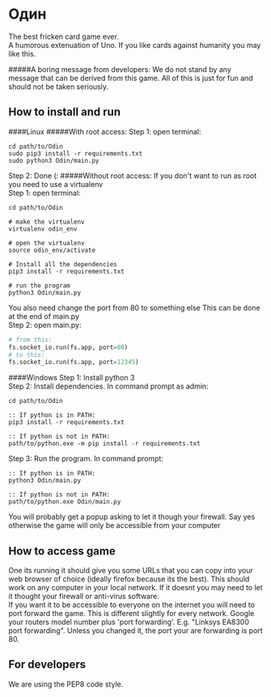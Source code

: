 # Oдин
The best fricken card game ever. <br />
A humorous extenuation of Uno.
If you like cards against humanity you may like this. <br />

#####A boring message from developers:
We do not stand by any message that can be derived from this game.
All of this is just for fun and should not be taken seriously.

## How to install and run
####Linux
#####With root access:
Step 1: open terminal:
```
cd path/to/Odin
sudo pip3 install -r requirements.txt
sudo python3 Odin/main.py
```
Step 2: Done (:
#####Without root access:
If you don't want to run as root you need to use a virtualenv <br />
Step 1: open terminal:
```
cd path/to/Odin

# make the virtualenv
virtualenv odin_env

# open the virtualenv
source odin_env/activate

# Install all the dependencies 
pip3 install -r requirements.txt

# run the program
python3 Odin/main.py
```
You also need change the port from 80 to something else
This can be done at the end of main.py <br />
Step 2: open main.py:
```python
# from this:
fs.socket_io.run(fs.app, port=80)
# to this:
fs.socket_io.run(fs.app, port=12345)
```

####Windows
Step 1: Install python 3 <br />
Step 2: Install dependencies. In command prompt as admin:
```
cd path/to/Odin

:: If python is in PATH:
pip3 install -r requirements.txt

:: If python is not in PATH:
path/to/python.exe -m pip install -r requirements.txt
```
Step 3: Run the program. In command prompt:
```
:: If python is in PATH:
python3 Odin/main.py

:: If python is not in PATH:
path/to/python.exe Odin/main.py
```
You will probably get a popup asking to let it though your firewall.
Say yes otherwise the game will only be accessible from your computer

## How to access game
One its running it should give you some URLs that you can copy into your web browser of choice (ideally firefox because its the best).
This should work on any computer in your local network.
If it doesnt you may need to let it thought your firewall or anti-virus software.<br />
If you want it to be accessible to everyone on the internet you will need to port forward the game.
This is different slightly for every network. Google your routers model number plus 'port forwarding'.
E.g. "Linksys EA8300 port forwarding". Unless you changed it, the port your are forwarding is port 80.

## For developers
We are using the PEP8 code style.
